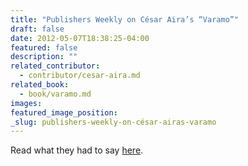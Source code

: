 ```yaml
---
title: "Publishers Weekly on César Aira’s “Varamo”"
draft: false
date: 2012-05-07T18:38:25-04:00
featured: false
description: ""
related_contributor:
  - contributor/cesar-aira.md
related_book:
  - book/varamo.md
images:
featured_image_position: 
_slug: publishers-weekly-on-césar-airas-varamo
---
```


Read what they had to say [here](http://www.publishersweekly.com/978-0-8112-1741-5). 

